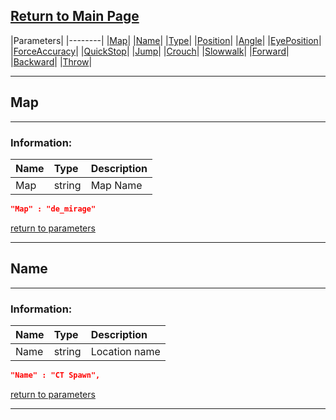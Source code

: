 ## [Return to Main Page](././README.md)
<a name="-1"></a>
|Parameters|
|--------|
|[Map](#0)|
|[Name](#1)|
|[Type](#2)|
|[Position](#3)|
|[Angle](#4)|
|[EyePosition](#5)|
|[ForceAccuracy](#6)|
|[QuickStop](#7)|
|[Jump](#8)|
|[Crouch](#9)|
|[Slowwalk](#10)|
|[Forward](#11)|
|[Backward](#12)|
|[Throw](#13)|

---
## <a name="0"></a>Map

---

### Information:

| Name | Type | Description |
| :--- | :--- | :--- |
| Map | string | Map Name |

```json
"Map" : "de_mirage"
```

[return to parameters](#-1)

---
## <a name="1"></a>Name

---

### Information:

| Name | Type | Description |
| :--- | :--- | :--- |
| Name | string | Location name |

```json
"Name" : "CT Spawn",
```

[return to parameters](#-1)

---
